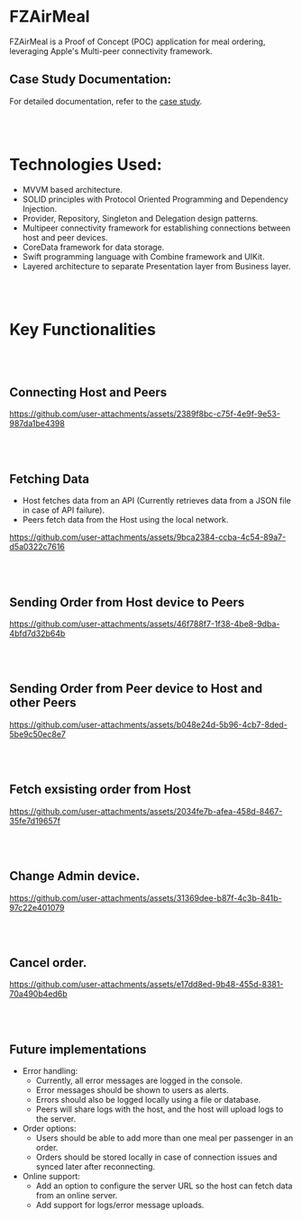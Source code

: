 
# FZAirMeal
FZAirMeal is a Proof of Concept (POC) application for meal ordering, leveraging Apple's Multi-peer connectivity framework.<br>
## Case Study Documentation: 
For detailed documentation, refer to the [case study](https://docs.google.com/document/d/1ZbVjy8rZb3_XCzA05dnZeMYzEHVSffeRITkenvKjK4c/edit?usp=sharing).

<br><br>
# Technologies Used:
- MVVM based architecture.
- SOLID principles with Protocol Oriented Programming and Dependency Injection.
- Provider, Repository, Singleton and Delegation design patterns.
- Multipeer connectivity framework for establishing connections between host and peer devices.
- CoreData framework for data storage.
- Swift programming language with Combine framework and UIKit.
- Layered architecture to separate Presentation layer from Business layer.
  
<br><br>
# Key Functionalities
<br><br>
## Connecting Host and Peers
https://github.com/user-attachments/assets/2389f8bc-c75f-4e9f-9e53-987da1be4398

<br><br>
## Fetching Data
- Host fetches data from an API (Currently retrieves data from a JSON file in case of API failure).
- Peers fetch data from the Host using the local network.
  
https://github.com/user-attachments/assets/9bca2384-ccba-4c54-89a7-d5a0322c7616

<br><br>
## Sending Order from Host device to Peers
https://github.com/user-attachments/assets/46f788f7-1f38-4be8-9dba-4bfd7d32b64b

<br><br>
## Sending Order from Peer device to Host and other Peers
https://github.com/user-attachments/assets/b048e24d-5b96-4cb7-8ded-5be9c50ec8e7

<br><br>
## Fetch exsisting order from Host
https://github.com/user-attachments/assets/2034fe7b-afea-458d-8467-35fe7d19657f

<br><br>
## Change Admin device.
https://github.com/user-attachments/assets/31369dee-b87f-4c3b-841b-97c22e401079

<br><br>
## Cancel order.
https://github.com/user-attachments/assets/e17dd8ed-9b48-455d-8381-70a490b4ed6b

<br><br>
## Future implementations
- Error handling:
  - Currently, all error messages are logged in the console.
  - Error messages should be shown to users as alerts.
  - Errors should also be logged locally using a file or database.
  - Peers will share logs with the host, and the host will upload logs to the server.
- Order options:
  - Users should be able to add more than one meal per passenger in an order.
  - Orders should be stored locally in case of connection issues and synced later after reconnecting.
- Online support:
  - Add an option to configure the server URL so the host can fetch data from an online server.
  - Add support for logs/error message uploads.

 
